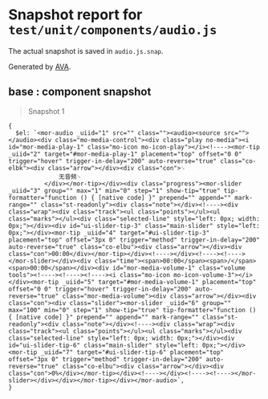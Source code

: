 # Snapshot report for `test/unit/components/audio.js`

The actual snapshot is saved in `audio.js.snap`.

Generated by [AVA](https://ava.li).

## base : component snapshot

> Snapshot 1

    {
      $el: `<mor-audio _uiid="1" src="" class=""><audio><source src=""></audio><div class="mo-media-control"><div class="play no-media"><i id="mor-media-play-1" class="mo-icon mo-icon-play"></i><!----><mor-tip _uiid="2" target="#mor-media-play-1" placement="top" offset="0 0" trigger="hover" trigger-in-delay="200" auto-reverse="true" class="co-elbk"><div class="arrow"></div><div class="con">␊
                  无音频␊
              </div></mor-tip></div><div class="progress"><mor-slider _uiid="3" group="" max="1" min="0" step="1" show-tip="true" tip-formatter="function () { [native code] }" prepend="" append="" mark-range="" class="st-readonly"><div class="note"></div><!----><div class="wrap"><div class="track"><ul class="points"></ul><ul class="marks"></ul><div class="selected-line" style="left: 0px; width: 0px;"></div><div id="ui-slider-tip-3" class="main-slider" style="left: 0px;"></div><mor-tip _uiid="4" target="#ui-slider-tip-3" placement="top" offset="3px 0" trigger="method" trigger-in-delay="200" auto-reverse="true" class="co-elbu"><div class="arrow"></div><div class="con">00:00</div></mor-tip></div><!----></div><!----><!----></mor-slider></div><div class="time"><span>00:00</span><span>/</span><span>00:00</span></div><div id="mor-media-volume-1" class="volume tools"><!----><!----><!----><i class="mo-icon mo-icon-volume-3"></i></div><mor-tip _uiid="5" target="#mor-media-volume-1" placement="top" offset="0 0" trigger="hover" trigger-in-delay="200" auto-reverse="true" class="mor-media-volume"><div class="arrow"></div><div class="con"><div class="slider"><mor-slider _uiid="6" group="" max="100" min="0" step="1" show-tip="true" tip-formatter="function () { [native code] }" prepend="" append="" mark-range="" class="st-readonly"><div class="note"></div><!----><div class="wrap"><div class="track"><ul class="points"></ul><ul class="marks"></ul><div class="selected-line" style="left: 0px; width: 0px;"></div><div id="ui-slider-tip-6" class="main-slider" style="left: 0px;"></div><mor-tip _uiid="7" target="#ui-slider-tip-6" placement="top" offset="3px 0" trigger="method" trigger-in-delay="200" auto-reverse="true" class="co-elbu"><div class="arrow"></div><div class="con">0%</div></mor-tip></div><!----></div><!----><!----></mor-slider></div></div></mor-tip></div></mor-audio>`,
    }
